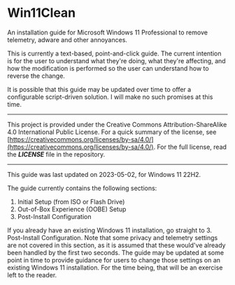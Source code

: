 # Win11Clean
An installation guide for Microsoft Windows 11 Professional to remove telemetry, adware and other annoyances.

This is currently a text-based, point-and-click guide.  The current intention is for the user to understand what they're doing, what they're affecting, and how the modification is performed so the user can understand how to reverse the change.

It is possible that this guide may be updated over time to offer a configurable script-driven solution.  I will make no such promises at this time.

- - - - - 

This project is provided under the Creative Commons Attribution-ShareAlike 4.0 International Public License.  For a quick summary of the license, see [https://creativecommons.org/licenses/by-sa/4.0/](https://creativecommons.org/licenses/by-sa/4.0/).  For the full license, read the ***LICENSE*** file in the repository.

- - - - -

This guide was last updated on 2023-05-02, for Windows 11 22H2.

The guide currently contains the following sections:

1. Initial Setup (from ISO or Flash Drive)
2. Out-of-Box Experience (OOBE) Setup
3. Post-Install Configuration

If you already have an existing Windows 11 installation, go straight to 3. Post-Install Configuration.  Note that some privacy and telemetry settings are not covered in this section, as it is assumed that these would've already been handled by the first two seconds.  The guide may be updated at some point in time to provide guidance for users to change those settings on an existing Windows 11 installation.  For the time being, that will be an exercise left to the reader.
